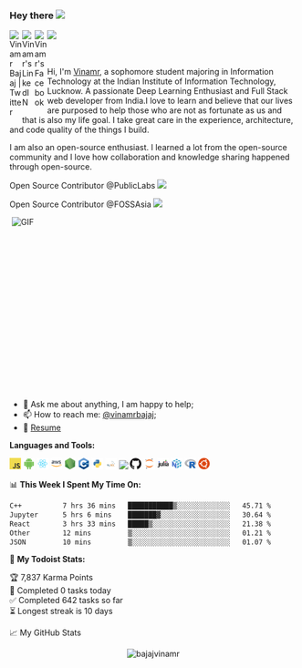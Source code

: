 ### Hey there <img src="https://media.giphy.com/media/hvRJCLFzcasrR4ia7z/giphy.gif" width="25px">

<a href="https://twitter.com/BajajVinamr">
  <img align="left" alt="Vinamr Bajaj | Twitter" width="22px" src="https://raw.githubusercontent.com/peterthehan/peterthehan/master/assets/twitter.svg" />
</a>
<a href="https://www.linkedin.com/in/vinamr-bajaj-b8b884191/">
  <img align="left" alt="Vinamr's LinkedIN" width="22px" src="https://raw.githubusercontent.com/peterthehan/peterthehan/master/assets/linkedin.svg" />
</a>  
<a href="https://www.facebook.com/bajajvinamr/">
  <img align="left" alt="Vinamr's Facebook" width="22px" src="https://raw.githubusercontent.com/peterthehan/peterthehan/master/assets/facebook.svg" />
</a>

![](https://visitor-badge.glitch.me/badge?page_id=bajajvinamr.bajajvinamr)

<br />

Hi, I'm [Vinamr](https://github.com/bajajvinamr), a sophomore student majoring in Information Technology at the Indian Institute of Information Technology, Lucknow.
A passionate Deep Learning Enthusiast and Full Stack web developer from India.I love to learn and believe that our lives are purposed to help those who are not as fortunate as us and that is also my life goal. I take great care in the experience, architecture, and code quality of the things I build.

I am also an open-source enthusiast. I learned a lot from the open-source community and I love how collaboration and knowledge sharing happened through open-source.

Open Source Contributor @PublicLabs <code><img height="20" src="https://avatars.githubusercontent.com/u/29445438?v=4"></code>

Open Source Contributor @FOSSAsia <code><img height="20" src="https://avatars.githubusercontent.com/u/4621650?v=4"></code>


  <img align="right" alt="GIF" src="https://camo.githubusercontent.com/a50b7f0ee75f66efc9eb9ce2d825baecd891e1e53e75124b51d3a2981a047919/68747470733a2f2f6d656469612e67697068792e636f6d2f6d656469612f78565252445650366c71744e514a727a4e372f67697068792e676966" width="500" height="320" />
  
- 💬 Ask me about anything, I am happy to help;
- 📫 How to reach me: [@vinamrbajaj](https://www.linkedin.com/in/vinamr-bajaj-b8b884191/);
- 📝 [Resume](https://drive.google.com/file/d/1lGA5kjK5tkX_WT-HwioZMHWCQ830bQiw/view?usp=sharing)

**Languages and Tools:**  

<code><img height="20" src="https://raw.githubusercontent.com/github/explore/80688e429a7d4ef2fca1e82350fe8e3517d3494d/topics/javascript/javascript.png"></code>
<code><img height="20" src="https://raw.githubusercontent.com/github/explore/80688e429a7d4ef2fca1e82350fe8e3517d3494d/topics/android/android.png"></code>
<code><img height="20" src="https://raw.githubusercontent.com/github/explore/80688e429a7d4ef2fca1e82350fe8e3517d3494d/topics/react/react.png"></code>
<code><img height="20" src="https://raw.githubusercontent.com/github/explore/5c058a388828bb5fde0bcafd4bc867b5bb3f26f3/topics/aws/aws.png"></code>
<code><img height="20" src="https://raw.githubusercontent.com/github/explore/80688e429a7d4ef2fca1e82350fe8e3517d3494d/topics/nodejs/nodejs.png"></code>
<code><img height="20" src="https://raw.githubusercontent.com/github/explore/80688e429a7d4ef2fca1e82350fe8e3517d3494d/topics/cpp/cpp.png"></code>
<code><img height="20" src="https://raw.githubusercontent.com/github/explore/80688e429a7d4ef2fca1e82350fe8e3517d3494d/topics/python/python.png"></code>
<code><img height="20" src="https://raw.githubusercontent.com/github/explore/80688e429a7d4ef2fca1e82350fe8e3517d3494d/topics/mysql/mysql.png"></code>
<code><img height="20" src="https://i.pinimg.com/originals/3f/bb/2f/3fbb2f0aa414d20476517f78061b7459.png"></code>
<code><img height="20" src="https://raw.githubusercontent.com/github/explore/80688e429a7d4ef2fca1e82350fe8e3517d3494d/topics/github/github.png"></code>
<code><img height="20" src="https://raw.githubusercontent.com/github/explore/80688e429a7d4ef2fca1e82350fe8e3517d3494d/topics/jupyter-notebook/jupyter-notebook.png"></code>
<code><img height="20" src="https://raw.githubusercontent.com/github/explore/80688e429a7d4ef2fca1e82350fe8e3517d3494d/topics/julia/julia.png"></code>
<code><img height="20" src="https://raw.githubusercontent.com/github/explore/80688e429a7d4ef2fca1e82350fe8e3517d3494d/topics/numpy/numpy.png"></code>
<code><img height="20" src="https://raw.githubusercontent.com/github/explore/80688e429a7d4ef2fca1e82350fe8e3517d3494d/topics/r/r.png"></code>
<code><img height="20" src="https://raw.githubusercontent.com/github/explore/80688e429a7d4ef2fca1e82350fe8e3517d3494d/topics/ubuntu/ubuntu.png"></code>

📊 **This Week I Spent My Time On:**
<!--START_SECTION:waka-->
```text
C++          7 hrs 36 mins   ███████████▒░░░░░░░░░░░░░   45.71 % 
Jupyter      5 hrs 6 mins    ███████▓░░░░░░░░░░░░░░░░░   30.64 % 
React        3 hrs 33 mins   █████▒░░░░░░░░░░░░░░░░░░░   21.38 % 
Other        12 mins         ▒░░░░░░░░░░░░░░░░░░░░░░░░   01.21 % 
JSON         10 mins         ▒░░░░░░░░░░░░░░░░░░░░░░░░   01.07 % 
```
<!--END_SECTION:waka-->


🚧 **My Todoist Stats:**
<!-- TODO-IST:START -->
🏆  7,837 Karma Points           
🌸  Completed 0 tasks today           
✅  Completed 642 tasks so far           
⏳  Longest streak is 10 days
<!-- TODO-IST:END -->


📈 My GitHub Stats

<p align="center"> <img src="https://github-readme-stats.vercel.app/api?username=bajajvinamr&show_icons=true&theme=gotham" alt="bajajvinamr" />




